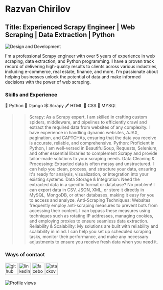 # Razvan Chirilov
## Title: Experienced Scrapy Engineer | Web Scraping | Data Extraction | Python

![Design and Development](https://cdn.pixabay.com/photo/2017/11/09/10/40/innovation-2933014_960_720.jpg)

I'm a professional Scrapy engineer with over 5 years of experience in web scraping, data extraction, and Python programming. I have a proven track record of delivering high-quality results to clients across various industries, including e-commerce, real estate, finance, and more. I'm passionate about helping businesses unlock the potential of data and make informed decisions with the power of web scraping. 

### Skills and Experience<br>
🐍 Python
🚀 Django
🕸️ Scrapy 
🖊️ HTML
🌈 CSS
🧰 MYSQL

>>	Scrapy: As a Scrapy expert, I am skilled in crafting custom spiders, middleware, and pipelines to efficiently crawl and extract the required data from websites of any complexity. I have experience in handling dynamic websites, AJAX, pagination, and CAPTCHAs, ensuring that the data you receive is accurate, reliable, and comprehensive.
>>	Python: Proficient in Python, I am well-versed in BeautifulSoup, Requests, Selenium, and other essential libraries to complement Scrapy and provide tailor-made solutions to your scraping needs.
>>	Data Cleaning & Processing: Extracted data is often messy and unstructured. I can help you clean, process, and structure your data, ensuring it's ready for analysis, visualization, or integration into your existing systems.
>>	Data Storage & Integration: Need the extracted data in a specific format or database? No problem! I can export data in CSV, JSON, XML, or store it directly in MySQL, MongoDB, or other databases, making it easy for you to access and analyze.
>>	Anti-Scraping Techniques: Websites frequently employ anti-scraping measures to prevent bots from accessing their content. I can bypass these measures using techniques such as rotating IP addresses, managing cookies, and employing proxies to ensure seamless data extraction.
>>	Reliability & Scalability: My solutions are built with reliability and scalability in mind. I can help you set up scheduled scraping tasks, monitor their performance, and make any necessary adjustments to ensure you receive fresh data when you need it.


###  Ways of contact
[<img src='https://cdn.jsdelivr.net/npm/simple-icons@3.0.1/icons/github.svg' alt='github' height='40'>](https://github.com/razvanchirilov)  [<img src='https://cdn.jsdelivr.net/npm/simple-icons@3.0.1/icons/linkedin.svg' alt='linkedin' height='40'>](https://www.linkedin.com/in/razvanchirilov/)  [<img src='https://cdn.jsdelivr.net/npm/simple-icons@3.0.1/icons/facebook.svg' alt='facebook' height='40'>](https://www.facebook.com/rchirilov)  [<img src='https://cdn.jsdelivr.net/npm/simple-icons@3.0.1/icons/stackoverflow.svg' alt='stackoverflow' height='40'>](https://stackoverflow.com/users/16544078/razvan-chirilov)  

![Profile views](https://gpvc.arturio.dev/razvanchirilov)  
